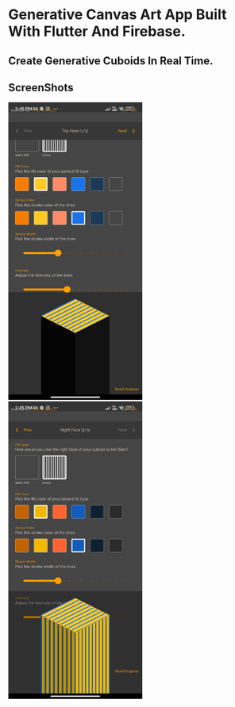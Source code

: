 # Generative Canvas Art App Built With Flutter And Firebase.

## Create Generative Cuboids In Real Time.

## ScreenShots
<img alt="demo 1" src="./screenshots/ss1.jpg" height="600px">
<img alt="demo 2" src="./screenshots/ss2.jpg" height="600px">